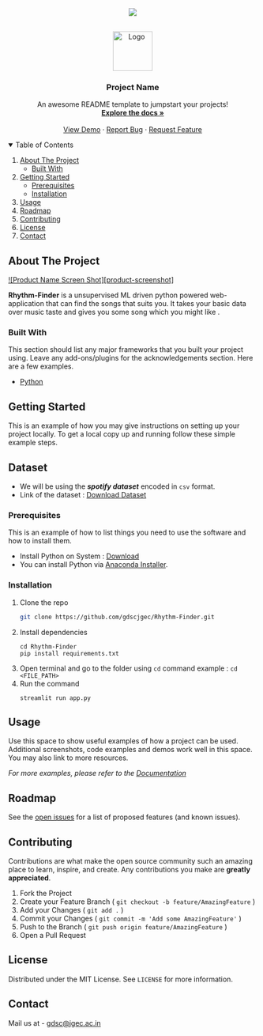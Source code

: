 <!-- PROJECT LOGO -->
<div align="center"><img src="https://github.com/gdscjgec/Rhythm-Finder/blob/main/assets/H-fest_banner.png"></div>
<br />
<p align="center">
  <a href="https://github.com/gdscjgec">
    <img src="" alt="Logo" width="80" height="80">
  </a>

  <h3 align="center">Project Name</h3>

  <p align="center">
    An awesome README template to jumpstart your projects!
    <br />
    <a href=""><strong>Explore the docs »</strong></a>
    <br />
    <br />
    <a href="">View Demo</a>
    ·
    <a href="">Report Bug</a>
    ·
    <a href="">Request Feature</a>
  </p>
</p>

<!-- TABLE OF CONTENTS -->
<details open="open">
  <summary>Table of Contents</summary>
  <ol>
    <li>
      <a href="#about-the-project">About The Project</a>
      <ul>
        <li><a href="#built-with">Built With</a></li>
      </ul>
    </li>
    <li>
      <a href="#getting-started">Getting Started</a>
      <ul>
        <li><a href="#prerequisites">Prerequisites</a></li>
        <li><a href="#installation">Installation</a></li>
      </ul>
    </li>
    <li><a href="#usage">Usage</a></li>
    <li><a href="#roadmap">Roadmap</a></li>
    <li><a href="#contributing">Contributing</a></li>
    <li><a href="#license">License</a></li>
    <li><a href="#contact">Contact</a></li>
  </ol>
</details>

<!-- ABOUT THE PROJECT -->

## About The Project

[![Product Name Screen Shot][product-screenshot]](https://example.com)

**Rhythm-Finder** is a unsupervised ML driven python powered web-application that can
find the songs that suits you. It takes your basic data 
over music taste and gives you some song which you might like .

### Built With

This section should list any major frameworks that you built your project using. Leave any add-ons/plugins for the acknowledgements section. Here are a few examples.

- [Python](https://www.python.org/)

<!-- GETTING STARTED -->

## Getting Started

This is an example of how you may give instructions on setting up your project locally.
To get a local copy up and running follow these simple example steps.

## Dataset

- We will be using the ***spotify dataset*** encoded in `csv` format.
- Link of the dataset : [Download Dataset](https://discord.com/channels/878471542818881566/887228780299583498/893391634945957919)

### Prerequisites

This is an example of how to list things you need to use the software and how to install them.

- Install Python on System  : [Download](https://www.python.org/downloads/)
- You can install Python via [Anaconda Installer](https://docs.anaconda.com/anaconda/install/index.html).
### Installation

1. Clone the repo
   ```sh
   git clone https://github.com/gdscjgec/Rhythm-Finder.git
   ```
2. Install dependencies
    ```
    cd Rhythm-Finder
    pip install requirements.txt
    ```
3. Open terminal and go to the folder using `cd` command example : `cd <FILE_PATH>`
4. Run the command 
   ```
   streamlit run app.py
   ```


## Usage

Use this space to show useful examples of how a project can be used. Additional screenshots, code examples and demos work well in this space. You may also link to more resources.

_For more examples, please refer to the [Documentation](https://example.com)_

<!-- ROADMAP -->

## Roadmap

See the [open issues](https://github.com/gdscjgec) for a list of proposed features (and known issues).

<!-- CONTRIBUTING -->

## Contributing

Contributions are what make the open source community such an amazing place to learn, inspire, and create. Any contributions you make are **greatly appreciated**.

1. Fork the Project
2. Create your Feature Branch ( `git checkout -b feature/AmazingFeature` )
3. Add your Changes ( `git add .` )
4. Commit your Changes ( `git commit -m 'Add some AmazingFeature'` )
5. Push to the Branch ( `git push origin feature/AmazingFeature` )
6. Open a Pull Request

<!-- LICENSE -->

## License

Distributed under the MIT License. See `LICENSE` for more information.

<!-- CONTACT -->

## Contact

Mail us at - gdsc@jgec.ac.in

